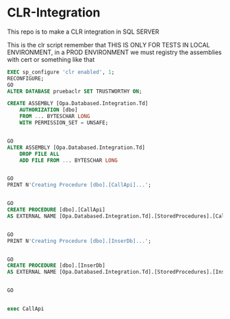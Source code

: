 # CLR-Integration
This repo is to make a CLR integration in SQL SERVER

This is the clr script remember that THIS IS ONLY FOR TESTS IN LOCAL ENVIRONMENT, in a PROD ENVIRONMENT we must registry the assemblies with cert or something like that
```sql
EXEC sp_configure 'clr enabled', 1;  
RECONFIGURE;  
GO
ALTER DATABASE pruebaclr SET TRUSTWORTHY ON;

CREATE ASSEMBLY [Opa.Databased.Integration.Td]
    AUTHORIZATION [dbo]
    FROM ... BYTESCHAR LONG
    WITH PERMISSION_SET = UNSAFE;


GO
ALTER ASSEMBLY [Opa.Databased.Integration.Td]
    DROP FILE ALL
    ADD FILE FROM ... BYTESCHAR LONG


GO
PRINT N'Creating Procedure [dbo].[CallApi]...';


GO
CREATE PROCEDURE [dbo].[CallApi]
AS EXTERNAL NAME [Opa.Databased.Integration.Td].[StoredProcedures].[CallApi]


GO
PRINT N'Creating Procedure [dbo].[InserDb]...';


GO
CREATE PROCEDURE [dbo].[InserDb]
AS EXTERNAL NAME [Opa.Databased.Integration.Td].[StoredProcedures].[InserDb]


GO


exec CallApi

```